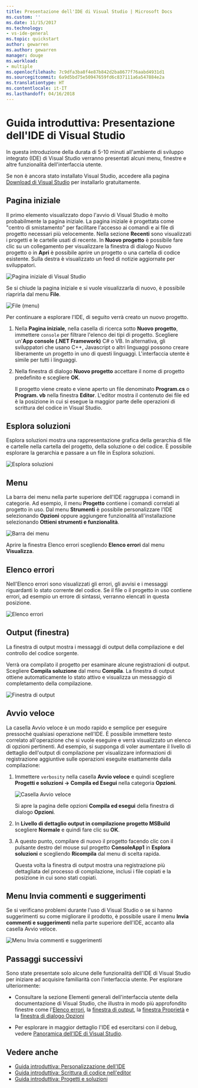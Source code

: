 ```yaml
---
title: Presentazione dell'IDE di Visual Studio | Microsoft Docs
ms.custom: ''
ms.date: 11/15/2017
ms.technology:
- vs-ide-general
ms.topic: quickstart
author: gewarren
ms.author: gewarren
manager: douge
ms.workload:
- multiple
ms.openlocfilehash: 7c9dfa3ba8f4e87b842d2ba8677f76aabd4931d1
ms.sourcegitcommit: 6a9d5bd75e50947659fd6c837111a6a547884e2a
ms.translationtype: HT
ms.contentlocale: it-IT
ms.lasthandoff: 04/16/2018
---
```

# <a name="quickstart-first-look-at-the-visual-studio-ide"></a>Guida introduttiva: Presentazione dell'IDE di Visual Studio

In questa introduzione della durata di 5-10 minuti all'ambiente di sviluppo integrato (IDE) di Visual Studio verranno presentati alcuni menu, finestre e altre funzionalità dell'interfaccia utente.

Se non è ancora stato installato Visual Studio, accedere alla pagina [Download di Visual Studio](https://aka.ms/vsdownload?utm_source=mscom&utm_campaign=msdocs) per installarlo gratuitamente.

## <a name="start-page"></a>Pagina iniziale

Il primo elemento visualizzato dopo l'avvio di Visual Studio è molto probabilmente la pagina iniziale. La pagina iniziale è progettata come "centro di smistamento" per facilitare l'accesso ai comandi e ai file di progetto necessari più velocemente. Nella sezione **Recenti** sono visualizzati i progetti e le cartelle usati di recente. In **Nuovo progetto** è possibile fare clic su un collegamento per visualizzare la finestra di dialogo Nuovo progetto o in **Apri** è possibile aprire un progetto o una cartella di codice esistente. Sulla destra è visualizzato un feed di notizie aggiornate per sviluppatori.

![Pagina iniziale di Visual Studio](media/quickstart-IDE-start-page.png)

Se si chiude la pagina iniziale e si vuole visualizzarla di nuovo, è possibile riaprirla dal menu **File**.

![File (menu)](media/quickstart-IDE-file-menu-large.png)

Per continuare a esplorare l'IDE, di seguito verrà creato un nuovo progetto.

1. Nella **Pagina iniziale**, nella casella di ricerca sotto **Nuovo progetto**, immettere `console` per filtrare l'elenco dei tipi di progetto. Scegliere un'**App console (.NET Framework)** C# o VB. In alternativa, gli sviluppatori che usano C++, Javascript o altri linguaggi possono creare liberamente un progetto in uno di questi linguaggi. L'interfaccia utente è simile per tutti i linguaggi.

1. Nella finestra di dialogo **Nuovo progetto** accettare il nome di progetto predefinito e scegliere **OK**.

   Il progetto viene creato e viene aperto un file denominato **Program.cs** o **Program. vb** nella finestra **Editor**. L'editor mostra il contenuto dei file ed è la posizione in cui si esegue la maggior parte delle operazioni di scrittura del codice in Visual Studio.

## <a name="solution-explorer"></a>Esplora soluzioni

Esplora soluzioni mostra una rappresentazione grafica della gerarchia di file e cartelle nella cartella del progetto, della soluzione o del codice. È possibile esplorare la gerarchia e passare a un file in Esplora soluzioni.

![Esplora soluzioni](media/quickstart-IDE-solution-explorer.png)

## <a name="menus"></a>Menu

La barra dei menu nella parte superiore dell'IDE raggruppa i comandi in categorie. Ad esempio, il menu **Progetto** contiene i comandi correlati al progetto in uso. Dal menu **Strumenti** è possibile personalizzare l'IDE selezionando **Opzioni** oppure aggiungere funzionalità all'installazione selezionando **Ottieni strumenti e funzionalità**.

![Barra dei menu](media/quickstart-IDE-menu-bar.png)

Aprire la finestra Elenco errori scegliendo **Elenco errori** dal menu **Visualizza**.

## <a name="error-list"></a>Elenco errori

Nell'Elenco errori sono visualizzati gli errori, gli avvisi e i messaggi riguardanti lo stato corrente del codice. Se il file o il progetto in uso contiene errori, ad esempio un errore di sintassi, verranno elencati in questa posizione.

![Elenco errori](media/quickstart-IDE-error-list.png)

## <a name="output-window"></a>Output (finestra)

La finestra di output mostra i messaggi di output della compilazione e del controllo del codice sorgente.

Verrà ora compilato il progetto per esaminare alcune registrazioni di output. Scegliere **Compila soluzione** dal menu **Compila**. La finestra di output ottiene automaticamente lo stato attivo e visualizza un messaggio di completamento della compilazione.

![Finestra di output](media/quickstart-IDE-output.png)

## <a name="quick-launch"></a>Avvio veloce

La casella Avvio veloce è un modo rapido e semplice per eseguire pressoché qualsiasi operazione nell'IDE. È possibile immettere testo correlato all'operazione che si vuole eseguire e verrà visualizzato un elenco di opzioni pertinenti. Ad esempio, si supponga di voler aumentare il livello di dettaglio dell'output di compilazione per visualizzare informazioni di registrazione aggiuntive sulle operazioni eseguite esattamente dalla compilazione:

1. Immettere `verbosity` nella casella **Avvio veloce** e quindi scegliere **Progetti e soluzioni -> Compila ed Esegui** nella categoria **Opzioni**.

   ![Casella Avvio veloce](media/quickstart-IDE-quick-launch.png)

   Si apre la pagina delle opzioni **Compila ed esegui** della finestra di dialogo **Opzioni**.

1. In **Livello di dettaglio output in compilazione progetto MSBuild** scegliere **Normale** e quindi fare clic su **OK**.

1. A questo punto, compilare di nuovo il progetto facendo clic con il pulsante destro del mouse sul progetto **ConsoleApp1** in **Esplora soluzioni** e scegliendo **Ricompila** dal menu di scelta rapida.

   Questa volta la finestra di output mostra una registrazione più dettagliata del processo di compilazione, inclusi i file copiati e la posizione in cui sono stati copiati.

## <a name="send-feedback-menu"></a>Menu Invia commenti e suggerimenti

Se si verificano problemi durante l'uso di Visual Studio o se si hanno suggerimenti su come migliorare il prodotto, è possibile usare il menu **Invia commenti e suggerimenti** nella parte superiore dell'IDE, accanto alla casella Avvio veloce.

![Menu Invia commenti e suggerimenti](media/quickstart-IDE-send-feedback.png)

## <a name="next-steps"></a>Passaggi successivi

Sono state presentate solo alcune delle funzionalità dell'IDE di Visual Studio per iniziare ad acquisire familiarità con l'interfaccia utente. Per esplorare ulteriormente:

- Consultare la sezione Elementi generali dell'interfaccia utente della documentazione di Visual Studio, che illustra in modo più approfondito finestre come l'[Elenco errori](../ide/reference/error-list-window.md), la [finestra di output](../ide/reference/output-window.md), la [finestra Proprietà](../ide/reference/properties-window.md) e la [finestra di dialogo Opzioni](../ide/reference/options-dialog-box-visual-studio.md)

- Per esplorare in maggior dettaglio l'IDE ed esercitarsi con il debug, vedere [Panoramica dell'IDE di Visual Studio](../ide/visual-studio-ide.md).

## <a name="see-also"></a>Vedere anche

- [Guida introduttiva: Personalizzazione dell'IDE](../ide/personalizing-the-visual-studio-ide.md)
- [Guida introduttiva: Scrittura di codice nell'editor](../ide/quickstart-editor.md)
- [Guida introduttiva: Progetti e soluzioni](../ide/quickstart-projects-solutions.md)
